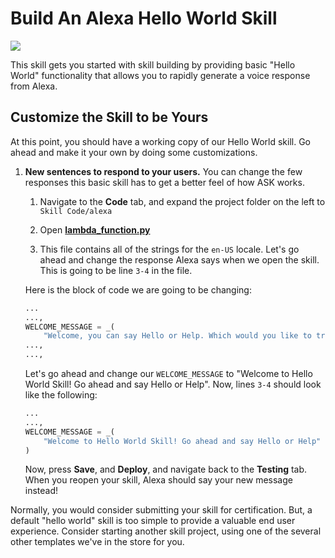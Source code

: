 # Build An Alexa Hello World Skill
<img src="https://m.media-amazon.com/images/G/01/mobile-apps/dex/alexa/alexa-skills-kit/tutorials/quiz-game/header._TTH_.png" />

This skill gets you started with skill building by providing basic "Hello World" functionality that allows you to rapidly generate a voice response from Alexa.

## Customize the Skill to be Yours

At this point, you should have a working copy of our Hello World skill. Go ahead and make it your own by doing some customizations.

1. **New sentences to respond to your users.** You can change the few responses this basic skill has to get a better feel of how ASK works.

    1. Navigate to the **Code** tab, and expand the project folder on the left to `Skill Code/alexa`

    2. Open **[lambda_function.py](../lambda/py/lambda_function.py)**

    3. This file contains all of the strings for the `en-US` locale. Let's go ahead and change the response Alexa says when we open the skill. This is going to be line `3-4` in the file.

    Here is the block of code we are going to be changing:
    ```py
    ...
    ...,
    WELCOME_MESSAGE = _(
        "Welcome, you can say Hello or Help. Which would you like to try?")
    ...,
    ...,
    ```

    Let's go ahead and change our `WELCOME_MESSAGE` to "Welcome to Hello World Skill! Go ahead and say Hello or Help". Now, lines `3-4` should look like the following:
    ```py
    ...
    ...,
    WELCOME_MESSAGE = _(
        "Welcome to Hello World Skill! Go ahead and say Hello or Help"
    )
    ```

    Now, press **Save**, and **Deploy**, and navigate back to the **Testing** tab. When you reopen your skill, Alexa should say your new message instead!


Normally, you would consider submitting your skill for certification. But, a default "hello world" skill is too simple to provide a valuable end user experience.
Consider starting another skill project, using one of the several other templates we've in the store for you.

